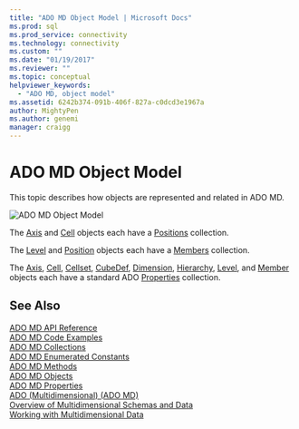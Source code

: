 ```yaml
---
title: "ADO MD Object Model | Microsoft Docs"
ms.prod: sql
ms.prod_service: connectivity
ms.technology: connectivity
ms.custom: ""
ms.date: "01/19/2017"
ms.reviewer: ""
ms.topic: conceptual
helpviewer_keywords: 
  - "ADO MD, object model"
ms.assetid: 6242b374-091b-406f-827a-c0dcd3e1967a
author: MightyPen
ms.author: genemi
manager: craigg
---
```

# ADO MD Object Model
This topic describes how objects are represented and related in ADO MD.  
  
 ![ADO MD Object Model](../../../ado/reference/ado-md-api/media/ado_md_object_model.gif "ADO_MD_object_model")  
  
 The [Axis](../../../ado/reference/ado-md-api/axis-object-ado-md.md) and [Cell](../../../ado/reference/ado-md-api/cell-object-ado-md.md) objects each have a [Positions](../../../ado/reference/ado-md-api/positions-collection-ado-md.md) collection.  
  
 The [Level](../../../ado/reference/ado-md-api/level-object-ado-md.md) and [Position](../../../ado/reference/ado-md-api/position-object-ado-md.md) objects each have a [Members](../../../ado/reference/ado-md-api/members-collection-ado-md.md) collection.  
  
 The [Axis](../../../ado/reference/ado-md-api/axis-object-ado-md.md), [Cell](../../../ado/reference/ado-md-api/cell-object-ado-md.md), [Cellset](../../../ado/reference/ado-md-api/cellset-object-ado-md.md), [CubeDef](../../../ado/reference/ado-md-api/cubedef-object-ado-md.md), [Dimension](../../../ado/reference/ado-md-api/dimension-object-ado-md.md), [Hierarchy](../../../ado/reference/ado-md-api/hierarchy-object-ado-md.md), [Level](../../../ado/reference/ado-md-api/level-object-ado-md.md), and [Member](../../../ado/reference/ado-md-api/member-object-ado-md.md) objects each have a standard ADO [Properties](../../../ado/reference/ado-api/properties-collection-ado.md) collection.  
  
## See Also  
 [ADO MD API Reference](../../../ado/reference/ado-md-api/ado-md-api-reference.md)   
 [ADO MD Code Examples](../../../ado/reference/ado-md-api/ado-md-code-examples.md)   
 [ADO MD Collections](../../../ado/reference/ado-md-api/ado-md-collections.md)   
 [ADO MD Enumerated Constants](../../../ado/reference/ado-md-api/ado-md-enumerated-constants.md)   
 [ADO MD Methods](../../../ado/reference/ado-md-api/ado-md-methods.md)   
 [ADO MD Objects](../../../ado/reference/ado-md-api/ado-md-objects.md)   
 [ADO MD Properties](../../../ado/reference/ado-md-api/ado-md-properties.md)   
 [ADO (Multidimensional) (ADO MD)](../../../ado/guide/multidimensional/ado-multidimensional-ado-md.md)   
 [Overview of Multidimensional Schemas and Data](../../../ado/guide/multidimensional/overview-of-multidimensional-schemas-and-data.md)   
 [Working with Multidimensional Data](../../../ado/guide/multidimensional/working-with-multidimensional-data.md)
